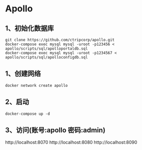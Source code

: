 # Apollo
## 1、初始化数据库
``` SHELL
git clone https://github.com/ctripcorp/apollo.git
docker-compose exec mysql mysql -uroot -p123456 < apollo/scripts/sql/apolloportaldb.sql
docker-compose exec mysql mysql -uroot -p1234567 < apollo/scripts/sql/apolloconfigdb.sql
```

## 1、创建网络
``` SHELL
docker network create apollo
```

## 2、启动
``` SHELL
docker-compose up -d
```

## 3、访问(账号:apollo 密码:admin)
http://localhost:8070
http://localhost:8080
http://localhost:8090
